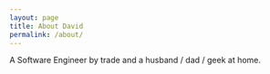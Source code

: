 ```yaml
---
layout: page
title: About David
permalink: /about/
---
```


A Software Engineer by trade and a husband / dad / geek at home.